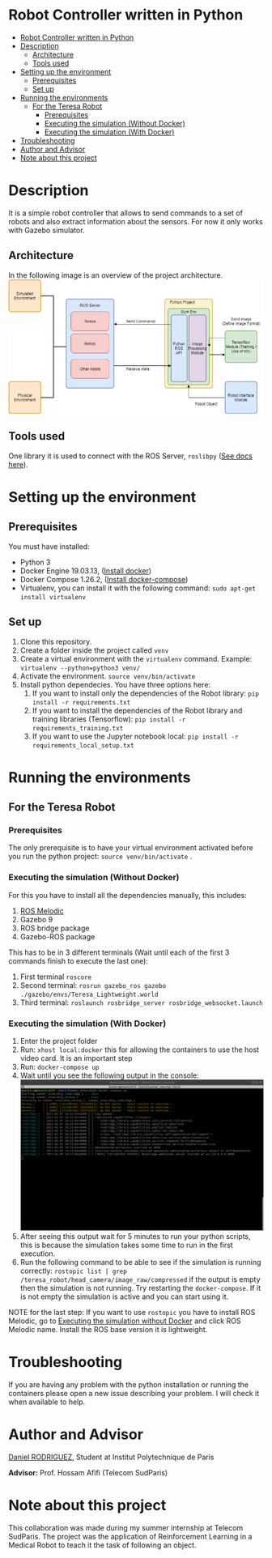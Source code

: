 # Robot Controller written in Python
- [Robot Controller written in Python](#robot-controller-written-in-python)
- [Description](#description)
  - [Architecture](#architecture)
  - [Tools used](#tools-used)
- [Setting up the environment](#setting-up-the-environment)
  - [Prerequisites](#prerequisites)
  - [Set up](#set-up)
- [Running the environments](#running-the-environments)
  - [For the Teresa Robot](#for-the-teresa-robot)
    - [Prerequisites](#prerequisites-1)
    - [Executing the simulation (Without Docker)](#executing-the-simulation-without-docker)
    - [Executing the simulation (With Docker)](#executing-the-simulation-with-docker)
- [Troubleshooting](#troubleshooting)
- [Author and Advisor](#author-and-advisor)
- [Note about this project](#note-about-this-project)

# Description
It is a simple robot controller that allows to send commands to a set of robots and also extract information about the sensors. For now it only works with Gazebo simulator.
## Architecture
In the following image is an overview of the project architecture. ![software architecture](./images/project_architecture.png)

## Tools used
One library it is used to connect with the ROS Server, ```roslibpy``` ([See docs here](https://roslibpy.readthedocs.io/en/latest/reference/index.html)).
# Setting up the environment
## Prerequisites
You must have installed:
- Python 3
- Docker Engine 19.03.13, ([Install docker](https://docs.docker.com/engine/install/ubuntu/))
- Docker Compose 1.26.2, ([Install docker-compose](https://docs.docker.com/compose/install/))
- Virtualenv, you can install it with the following command: ```sudo apt-get install virtualenv```

## Set up
1) Clone this repository.
2) Create a folder inside the project called ```venv```
3) Create a virtual environment with the ```virtualenv``` command. Example: ```virtualenv --python=python3 venv/```
4) Activate the environment. ```source venv/bin/activate```
5) Install python dependecies. You have three options here:
   1) If you want to install only the dependencies of the Robot library: ```pip install -r requirements.txt```
   2) If you want to install the dependencies of the Robot library and training libraries (Tensorflow): ```pip install -r requirements_training.txt```
   3) If you want to use the Jupyter notebook local: ```pip install -r requirements_local_setup.txt```

# Running the environments
## For the Teresa Robot
### Prerequisites
The only prerequisite is to have your virtual environment activated before you run the python project: ```source venv/bin/activate``` .

### Executing the simulation (Without Docker)
For this you have to install all the dependencies manually, this includes:
1) [ROS Melodic](http://wiki.ros.org/melodic/Installation/Ubuntu)
2) Gazebo 9
3) ROS bridge package
4) Gazebo-ROS package 
<p>

This has to be in 3 different terminals (Wait until each of the first 3 commands finish to execute the last one):
1) First terminal ```roscore```
2) Second terminal: ```rosrun gazebo_ros gazebo ./gazebo/envs/Teresa_Lightweight.world```
3) Third terminal: ```roslaunch rosbridge_server rosbridge_websocket.launch```

### Executing the simulation (With Docker)
1) Enter the project folder
2) Run: ```xhost local:docker``` this for allowing the containers to use the host video card. It is an important step
3) Run: ```docker-compose up```
4) Wait until you see the following output in the console: ![docker output](./images/docker_output.png)
5) After seeing this output wait for 5 minutes to run your python scripts, this is because the simulation takes some time to run in the first execution.
6) Run the following command to be able to see if the simulation is running correctly: ```rostopic list | grep /teresa_robot/head_camera/image_raw/compressed``` if the output is empty then the simulation is not running. Try restarting the ```docker-compose```. If it is not empty the simulation is active and you can start using it.

NOTE for the last step: If you want to use ```rostopic``` you have to install ROS Melodic, go to [Executing the simulation without Docker](#executing-the-simulation-without-docker) and click ROS Melodic name. Install the ROS base version it is lightweight.

# Troubleshooting
If you are having any problem with the python installation or running the containers please open a new issue describing your problem. I will check it when available to help.

# Author and Advisor
[Daniel RODRIGUEZ](danielrs975.github.io), Student at Institut Polytechnique de Paris

**Advisor:** Prof. Hossam Afifi (Telecom SudParis)

# Note about this project
This collaboration was made during my summer internship at Telecom SudParis. The project was the application of Reinforcement Learning in a Medical Robot to teach it the task of following an object. 